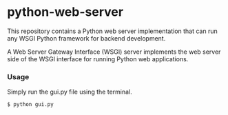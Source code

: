 # python-web-server

This repository contains a Python web server implementation that can run any WSGI Python framework for backend development.

A Web Server Gateway Interface (WSGI) server implements the web server side of the WSGI interface for running Python web applications.


### Usage

Simply run the gui.py file using the terminal.

```sh
$ python gui.py
```
